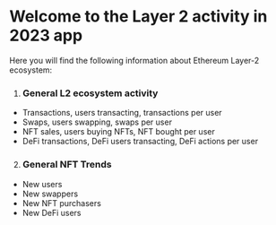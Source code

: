 # Welcome to the Layer 2 activity in 2023 app

Here you will find the following information about Ethereum Layer-2 ecosystem:

1. ### General L2 ecosystem activity
- Transactions, users transacting, transactions per user
- Swaps, users swapping, swaps per user
- NFT sales, users buying NFTs, NFT bought per user
- DeFi transactions, DeFi users transacting, DeFi actions per user

2. ### General NFT Trends
- New users
- New swappers
- New NFT purchasers
- New DeFi users
